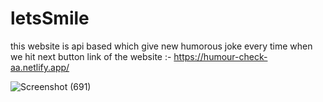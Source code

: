 # letsSmile
this website is api based which give new humorous joke every time when we hit next button
link of the website :- https://humour-check-aa.netlify.app/


![Screenshot (691)](https://github.com/md-arif-alam/letsSmile/assets/129614679/27132750-2961-43b5-adcc-5a1c1c55afdb)
